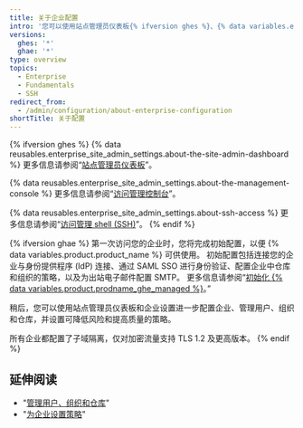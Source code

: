 ```yaml
---
title: 关于企业配置
intro: '您可以使用站点管理员仪表板{% ifversion ghes %}、{% data variables.enterprise.management_console %}和管理 shell (SSH){% elsif ghae %} 以及企业设置或联系支持{% endif %}来管理您的企业。'
versions:
  ghes: '*'
  ghae: '*'
type: overview
topics:
  - Enterprise
  - Fundamentals
  - SSH
redirect_from:
  - /admin/configuration/about-enterprise-configuration
shortTitle: 关于配置
---
```


{% ifversion ghes %}
{% data reusables.enterprise_site_admin_settings.about-the-site-admin-dashboard %} 更多信息请参阅“[站点管理员仪表板](/admin/configuration/site-admin-dashboard)”。

{% data reusables.enterprise_site_admin_settings.about-the-management-console %} 更多信息请参阅“[访问管理控制台](/admin/configuration/accessing-the-management-console)”。

{% data reusables.enterprise_site_admin_settings.about-ssh-access %} 更多信息请参阅“[访问管理 shell (SSH)](/admin/configuration/accessing-the-administrative-shell-ssh)”。
{% endif %}

{% ifversion ghae %}
第一次访问您的企业时，您将完成初始配置，以便 {% data variables.product.product_name %} 可供使用。 初始配置包括连接您的企业与身份提供程序 (IdP) 连接、通过 SAML SSO 进行身份验证、配置企业中仓库和组织的策略，以及为出站电子邮件配置 SMTP。 更多信息请参阅“[初始化 {% data variables.product.prodname_ghe_managed %}](/admin/configuration/initializing-github-ae)。”

稍后，您可以使用站点管理员仪表板和企业设置进一步配置企业、管理用户、组织和仓库，并设置可降低风险和提高质量的策略。

所有企业都配置了子域隔离，仅对加密流量支持 TLS 1.2 及更高版本。
{% endif %}

## 延伸阅读

- "[管理用户、组织和仓库](/admin/user-management)"
- "[为企业设置策略](/admin/policies)"
